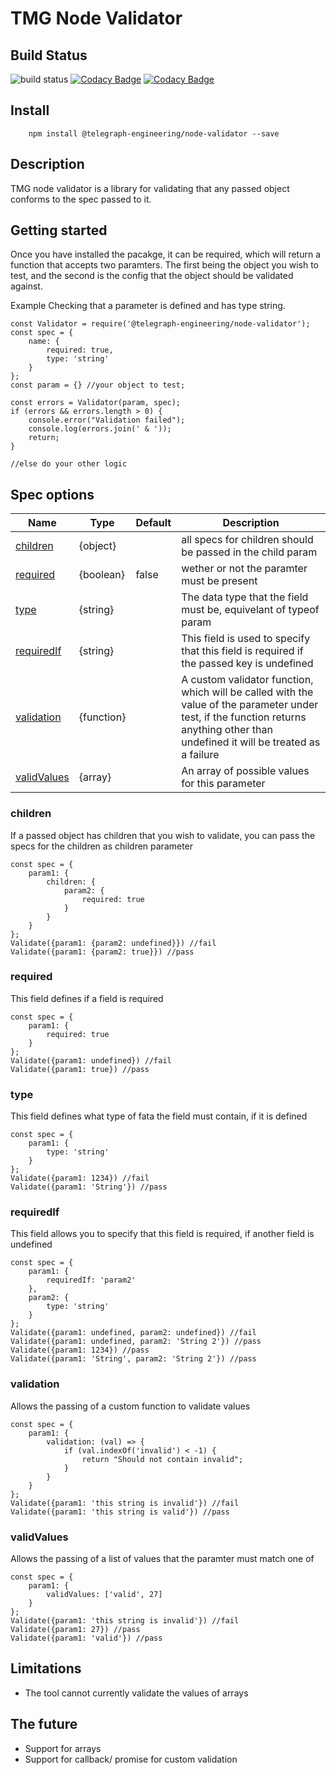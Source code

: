 
# TMG Node Validator

## Build Status
![build status](https://travis-ci.org/telegraph/node-validator.svg?branch=master "Build Status")
[![Codacy Badge](https://api.codacy.com/project/badge/Grade/1f6988a24aee42b78291d243b404f823)](https://www.codacy.com/app/telegraph/node-validator?utm_source=github.com&amp;utm_medium=referral&amp;utm_content=telegraph/node-validator&amp;utm_campaign=Badge_Grade)
[![Codacy Badge](https://api.codacy.com/project/badge/Coverage/1f6988a24aee42b78291d243b404f823)](https://www.codacy.com/app/telegraph/node-validator?utm_source=github.com&utm_medium=referral&utm_content=telegraph/node-validator&utm_campaign=Badge_Coverage)

## Install
```
    npm install @telegraph-engineering/node-validator --save
```
## Description
TMG node validator is a library for validating that any passed object conforms to the spec passed to it.

## Getting started

Once you have installed the pacakge, it can be required, which will return a function that accepts two paramters. The first being the object you wish to test, and the second is the config that the object should be validated against.

Example Checking that a parameter is defined and has type string.

    const Validator = require('@telegraph-engineering/node-validator');
    const spec = {
	    name: {
		    required: true,
		    type: 'string'
		}
	};
	const param = {} //your object to test;

	const errors = Validator(param, spec);
	if (errors && errors.length > 0) {
		console.error("Validation failed");
		console.log(errors.join(' & '));
		return;
    }
    
    //else do your other logic



## Spec options

| Name | Type | Default | Description |
|--|--|--|--|
| [children](#children) | {object} | | all specs for children should be passed in the child param |
| [required](#required) | {boolean} | false | wether or not the paramter must be present|
| [type](#type)| {string} | | The data type that the field must be, equivelant of typeof param
| [requiredIf](#requiredIf)| {string} | | This field is used to specify that this field is required if the passed key is undefined|
| [validation](#validation)| {function}| | A custom validator function, which will be called with the value of the parameter under test, if the function returns anything other than undefined it will be treated as a failure|
| [validValues](#validValues)| {array}|| An array of possible values for this parameter|

<a name="children"></a>
### children

If a passed object has children that you wish to validate, you can pass the specs for the children as children parameter

    const spec = {
	    param1: {
		    children: {
			    param2: {
				    required: true
			    }
		    }
	    }
    };
    Validate({param1: {param2: undefined}}) //fail
    Validate({param1: {param2: true}}) //pass
   
<a name="required"></a>
### required

This field defines if a field is required

    const spec = {
	    param1: {
		    required: true
	    }
    };
    Validate({param1: undefined}) //fail
    Validate({param1: true}) //pass

<a name="type"></a>
### type

This field defines what type of fata the field must contain, if it is defined

    const spec = {
	    param1: {
		    type: 'string'
	    }
    };
    Validate({param1: 1234}) //fail
    Validate({param1: 'String'}) //pass

<a name="requiredIf"></a>
### requiredIf

This field allows you to specify that this field is required, if another field is undefined

    const spec = {
	    param1: {
		    requiredIf: 'param2'
	    },
	    param2: {
		    type: 'string'
	    }
    };
    Validate({param1: undefined, param2: undefined}) //fail
    Validate({param1: undefined, param2: 'String 2'}) //pass
    Validate({param1: 1234}) //pass
    Validate({param1: 'String', param2: 'String 2'}) //pass

<a name="validation"></a>
### validation

Allows the passing of a custom function to validate values

    const spec = {
	    param1: {
		    validation: (val) => {
			    if (val.indexOf('invalid') < -1) {
				    return "Should not contain invalid";
			    }
		    }
	    }
    };
    Validate({param1: 'this string is invalid'}) //fail
    Validate({param1: 'this string is valid'}) //pass

<a name="validValues"></a>
### validValues

Allows the passing of a list of values that the paramter must match one of

    const spec = {
	    param1: {
		    validValues: ['valid', 27]
	    }
    };
    Validate({param1: 'this string is invalid'}) //fail
    Validate({param1: 27}) //pass
    Validate({param1: 'valid'}) //pass

## Limitations

 - The tool cannot currently validate the values of arrays

## The future

 - Support for arrays
 - Support for callback/ promise for custom validation
